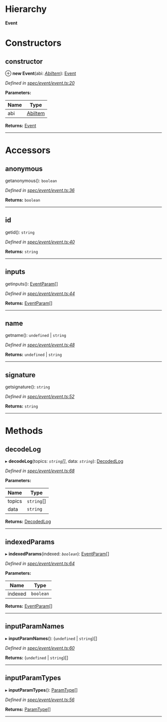 

# Hierarchy

**Event**

# Constructors

<a id="constructor"></a>

##  constructor

⊕ **new Event**(abi: *[AbiItem](../interfaces/_types_.abiitem.md)*): [Event](_spec_event_event_.event.md)

*Defined in [spec/event/event.ts:20](https://github.com/paritytech/js-libs/blob/0b729df/packages/abi/src/spec/event/event.ts#L20)*

**Parameters:**

| Name | Type |
| ------ | ------ |
| abi | [AbiItem](../interfaces/_types_.abiitem.md) |

**Returns:** [Event](_spec_event_event_.event.md)

___

# Accessors

<a id="anonymous"></a>

##  anonymous

getanonymous(): `boolean`

*Defined in [spec/event/event.ts:36](https://github.com/paritytech/js-libs/blob/0b729df/packages/abi/src/spec/event/event.ts#L36)*

**Returns:** `boolean`

___
<a id="id"></a>

##  id

getid(): `string`

*Defined in [spec/event/event.ts:40](https://github.com/paritytech/js-libs/blob/0b729df/packages/abi/src/spec/event/event.ts#L40)*

**Returns:** `string`

___
<a id="inputs"></a>

##  inputs

getinputs(): [EventParam](_spec_event_eventparam_.eventparam.md)[]

*Defined in [spec/event/event.ts:44](https://github.com/paritytech/js-libs/blob/0b729df/packages/abi/src/spec/event/event.ts#L44)*

**Returns:** [EventParam](_spec_event_eventparam_.eventparam.md)[]

___
<a id="name"></a>

##  name

getname(): `undefined` \| `string`

*Defined in [spec/event/event.ts:48](https://github.com/paritytech/js-libs/blob/0b729df/packages/abi/src/spec/event/event.ts#L48)*

**Returns:** `undefined` \| `string`

___
<a id="signature"></a>

##  signature

getsignature(): `string`

*Defined in [spec/event/event.ts:52](https://github.com/paritytech/js-libs/blob/0b729df/packages/abi/src/spec/event/event.ts#L52)*

**Returns:** `string`

___

# Methods

<a id="decodelog"></a>

##  decodeLog

▸ **decodeLog**(topics: *`string`[]*, data: *`string`*): [DecodedLog](_spec_event_decodedlog_.decodedlog.md)

*Defined in [spec/event/event.ts:68](https://github.com/paritytech/js-libs/blob/0b729df/packages/abi/src/spec/event/event.ts#L68)*

**Parameters:**

| Name | Type |
| ------ | ------ |
| topics | `string`[] |
| data | `string` |

**Returns:** [DecodedLog](_spec_event_decodedlog_.decodedlog.md)

___
<a id="indexedparams"></a>

##  indexedParams

▸ **indexedParams**(indexed: *`boolean`*): [EventParam](_spec_event_eventparam_.eventparam.md)[]

*Defined in [spec/event/event.ts:64](https://github.com/paritytech/js-libs/blob/0b729df/packages/abi/src/spec/event/event.ts#L64)*

**Parameters:**

| Name | Type |
| ------ | ------ |
| indexed | `boolean` |

**Returns:** [EventParam](_spec_event_eventparam_.eventparam.md)[]

___
<a id="inputparamnames"></a>

##  inputParamNames

▸ **inputParamNames**(): (`undefined` \| `string`)[]

*Defined in [spec/event/event.ts:60](https://github.com/paritytech/js-libs/blob/0b729df/packages/abi/src/spec/event/event.ts#L60)*

**Returns:** (`undefined` \| `string`)[]

___
<a id="inputparamtypes"></a>

##  inputParamTypes

▸ **inputParamTypes**(): [ParamType](_spec_paramtype_paramtype_.paramtype.md)[]

*Defined in [spec/event/event.ts:56](https://github.com/paritytech/js-libs/blob/0b729df/packages/abi/src/spec/event/event.ts#L56)*

**Returns:** [ParamType](_spec_paramtype_paramtype_.paramtype.md)[]

___


